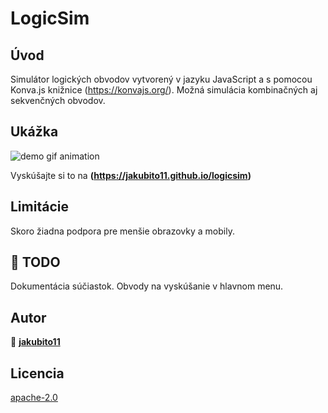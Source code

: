# LogicSim

## Úvod

Simulátor logických obvodov vytvorený v jazyku JavaScript a s pomocou Konva.js knižnice (https://konvajs.org/). Možná simulácia kombinačných aj sekvenčných obvodov.

## Ukážka

![demo gif animation](demo.gif)

Vyskúšajte si to na **(https://jakubito11.github.io/logicsim)**

## Limitácie

Skoro žiadna podpora pre menšie obrazovky a mobily.

## :wrench: TODO

Dokumentácia súčiastok.
Obvody na vyskúšanie v hlavnom menu.

## Autor

👤 **[jakubito11](https://github.com/jakubito11)**

## Licencia

[apache-2.0](https://choosealicense.com/licenses/apache-2.0/)
